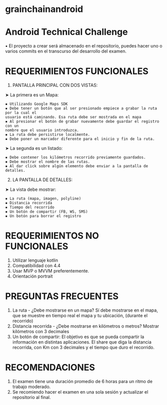 # grainchain<name>android
Android Technical Challenge <name>
====================
▪ El proyecto a crear será almacenado en el repositorio, puedes hacer uno o varios 
commits en el transcurso del desarrollo del examen. 

REQUERIMIENTOS FUNCIONALES 
====================
 1. PANTALLA PRINCIPAL CON DOS VISTAS: 
 
  ➤ La primera es un Mapa: 
  
    ▪ Utilizando Google Maps SDK 
    ▪ Debe tener un botón que al ser presionado empiece a grabar la ruta por la cual el 
    usuario está caminando. Esa ruta debe ser mostrada en el mapa 
    ▪ Al presionar el botón de grabar nuevamente debe guardar el registro con un 
    nombre que el usuario introduzca. 
    ▪ La ruta debe persistirse localmente. 
    ▪ Debe poner un marcador diferente para el inicio y fin de la ruta. 

  ➤ La segunda es un listado: 
  
    ▪ Debe contener los kilómetros recorrido previamente guardados.  
    ▪ Debe mostrar el nombre de las rutas. 
    ▪ Al dar click sobre algún elemento debe enviar a la pantalla de detalles. 

2. LA PANTALLA DE DETALLES: 
 
  ➤ La vista debe mostrar:  
  
    ▪ La ruta (mapa, imagen, polyline)
    ▪ Distancia recorrida  
    ▪ Tiempo del recorrido 
    ▪ Un botón de compartir (FB, WS, SMS)  
    ▪ Un botón para borrar el registro 
 
REQUERIMIENTOS NO FUNCIONALES
=====================
  1. Utilizar lenguaje kotlin 
  2. Compatibilidad con 4.4 
  3. Usar MVP o MVVM preferentemente. 
  4. Orientación portrait 

PREGUNTAS FRECUENTES
====================
  1. La ruta - ¿Debe mostrarse en un mapa? 
   Sí debe mostrarse en el mapa, que se muestre en tiempo real el mapa y tu ubicación, 
  (durante el recorrido) 
  2. Distancia recorrida - ¿Debe mostrarse en kilómetros o metros? 
  Mostrar kilómetros con 3 decimales 
  3. Un botón de compartir: 
  El objetivo es que se pueda compartir la información en distintas aplicaciones. El share 
  que diga la distancia recorrida, con Km con 3 decimales y el tiempo que duro el recorrido. 

 
RECOMENDACIONES
====================
  1. El examen tiene una duración promedio de 6 horas para un ritmo de trabajo moderado. 
  2. Se recomiendo hacer el examen en una sola sesión y actualizar el repositorio al final. 


 
 
